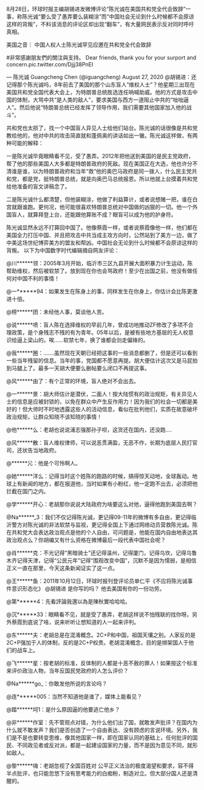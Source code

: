 8月28日，环球时报主编胡锡进发微博评论“陈光诚在美国共和党全代会致辞”一事，称陈光诚“要么受了愚弄要么装糊涂”而“中国社会无论到什么时候都不会原谅这样的背叛”，不料该消息的评论区却出现“翻车”，有大量网民表示反对同时呼吁真相。

美国之音｜ 中国人权人士陈光诚罕见应邀在共和党全代会致辞 

#非常感謝朋友們的關注與支持。 Dear friends, thank you for your surport  and concern.pic.twitter.com/Djjj38PnEI

&mdash; 陈光诚 Guangcheng Chen (@iguangcheng) August 27, 2020 @胡锡进：还记得那个陈光诚吗，8年前去了美国的那个山东盲人“维权人士”？他星期三出现在美国共和党全国代表大会上，为特朗普总统胜选连任呐喊助威。他的方式是攻击中国的体制，大骂中共“是人类的敌人”，要求美国与西方一道阻止中共的“咄咄逼人”。然后他说“特朗普总统已经发挥了领导作用，我们需要其他国家加入他的战斗”。

共和党也太损了，找一个中国盲人异见人士给他们站台。陈光诚的话很像是共和党教给他的，他对中共的攻击简直就和蓬佩奥的讲话如出一辙。陈光诚这样做，有两种可能的解释：

一是陈光诚毕竟眼睛看不见，受了愚弄。2012年把他送到美国的是民主党政府，帮了他的那些美国人大多都是特朗普政府的死敌。现在美国正在大选，他也许分不清谁是谁，以为特朗普政府和当年“救”他的奥巴马政府是同一拨人，什么民主党共和党，都是党，挺特朗普总统，就是向奥巴马总统报恩。所以他就上台摸着共和党给他准备的盲文讲稿念了。

二是陈光诚什么都清楚，但他装糊涂，他做了利益算计，或者说想赌一把，谁在白宫就跟谁跑。更何况，他可能很喜欢特朗普总统对中国做的凶狠的一切。他一个外国盲人，就算拜登上台，还能跟他算账不成？眼盲可以成为他的护身符。

陈光诚显然永远不打算回中国了。他像蔡霞一样，或者说蔡霞像他一样，他们都在美国全力打压中国、并且把攻击中共当成主攻方向时，公然站到了美方一边，做了中美这场世纪博弈美方的盟友和帮凶。中国社会无论到什么时候都不会原谅这样的背叛。 以下为中国数字时代编辑摘自网友评论：

@川******领：2005年3月开始，临沂市三区九县开展大面积暴力计生运动，陈帮助维权，然后被软禁了。放到现在你也会骂政府！至少在出国之前，他没有做任何对中国不利的事情！

@一******94：如果发生在陈身上的事，同样发生在你身上，你估计会比陈更激进十倍。

@榜******团：未经他人事，莫谈他人苦。

@说******喷：盲人陈在选择维权的早前几年，曾成功地推动ZF修改了多项不合理政策，是个身残志不残的有为青年。05年以后，是被有些地方基层的无人权意识给逼上梁山的。唉&#8230;&#8230;软禁七年，换了谁都会剑走偏锋的。

@我******圈：&#8230;&#8230;.虽然现在天朝已经把这事的一些消息都删了，但是还可以看到一些当年残留的信息。当年的事，党国都不愿意再提。胡大便估计这次又是马屁拍到马腿上了。最多一天胡大便要么删帖要么闭口不再提这事。

@风******由了：有个正常的环境，盲人绝对不会出去。

@一******景：胡大师估计是潜伏，二面人！按大陆惯有的政治规矩，有关异见人士的信息是应被封锁的，以免在群众中产生反作用力！因为我们的社会一切都是美好的！但大师时不时地透露这些人的活动信息，看似在批判他们，实质在故意破坏政治规矩，让群众知晓不该知晓的事情！

@他******么：老胡也说说浦志强那孙子呗，这货还在国内，还没跑&#8230;.

@风******散：盲人维权律师，可以说恶贯满盈，无恶不作，长期为底层人民打官司，还状告当地政府。

@******尣：他是个可怜啊人。

@她******洋么：记得当时这个姓陈的跑路的时候，搞得惊天动地，全球轰动。地球上有新闻的地方，都在报道他，当时如果有小粉红，他一定跑不出去，必须把他拦截在国门之内。

@学******开心：老胡那你说说大陆政府为啥要这么对他，逼得他跑到美国去啊？

@Na******_3：我们不仅记得陈光诚，更记得09-11年的微博有多自由，更记得临沂警方对陈光诚的非法软禁与监视，更记得全国上下通过网络动员营救陈光诚。陈在共和党大会表达政治观点是他的个人自由，可问题是，他能在国内自由地表达其政治观点么？你胡编又有什么资格在微博最后一段代表中国社会呢？

@肖******克：不光记得“黑暗骑士”还记得温州，记得厦门，记得乌坎，记得乌鲁木齐记得天津，记得“公民元年”记得“围观改变中国”，沉默不是因为懦弱，是相信正义一直在那里，今天这条新闻证实了这一点。

@王******鱼：2011年10月12日，环球时报刊登评论员单仁平《不应将陈光诚事件意识形态化》 @胡锡进 是你写的吗？ 他去美国有你的一份功劳。

@第******4：先看評論我還以為是陳秋實哈哈哈。

@沉******33：眼睛看不见，就是受了愚弄，老胡这样说不怕残联的找你呀。另外蔡霞到底说了啥，说来听听让想知道的人一起来评判。

@东******夫：老胡总是在混淆概念。2C+P和中国，祖国天壤之别。人家反的是2C+P强加于人的体制，反的是2C+P权贵。老胡混淆概念，目的是绑架国人于他们的战车上。

@飞******星：按老胡的标准，反体制的人都是十恶不赦的罪人！如果按这个标准来评价政治人物，当年反国民党政府的人怎么评价？

@Na******go_：你敢发他所说的言论吗？

@连******005：当然不知道他是谁了，媒体上能看见？

@踏******坷1：是什么原因逼的他要逃亡他乡？

@非******作室：先不管观点对错，为什么他们出了国，就敢发声批评？在国内为什么就不敢发声？我们是否创造了一个自由表达、没有顾虑的言说环境。另外，我们是不是也要转变思维，像其他国家一样，即在国家认同的基础上，任何批评的国民、不同政见者或反对派，都是一起建设国家的力量，而不是因为意见不同，就形如敌人。

@黎******嗨：老胡忽视了全国百姓对 公平正义法治的极度渴望和要求，容不得半点批评，也只能忽悠下没有思考能力的白痴粉，制造对立。但大部分国人还是清醒的。 

